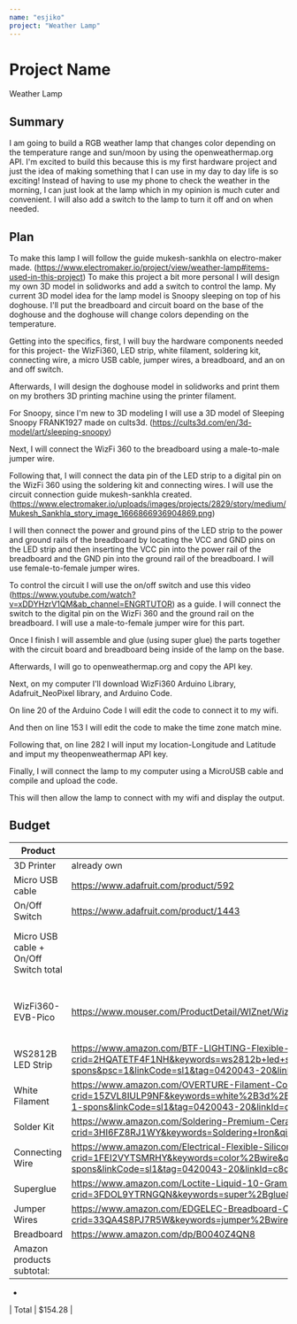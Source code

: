 ```yaml
---
name: "esjiko"
project: "Weather Lamp"
---
```


# Project Name
Weather Lamp

## Summary

I am going to build a RGB weather lamp that changes color depending on the temperature range and sun/moon by using the openweathermap.org API. 
I'm excited to build this because this is my first hardware project and just the idea of making something that I can use in my day to day life is so exciting! 
Instead of having to use my phone to check the weather in the morning, I can just look at the lamp which in my opinion is much cuter and convenient. I will also add a switch to the lamp to turn it off and on when needed.

## Plan

To make this lamp I will follow the guide mukesh-sankhla on electro-maker made. (https://www.electromaker.io/project/view/weather-lamp#items-used-in-this-project) 
To make this project a bit more personal I will design my own 3D model in solidworks and add a switch to control the lamp. My current 3D model idea for the lamp model is Snoopy sleeping on top of his doghouse. I'll put the breadboard and circuit board on the base of the doghouse and the doghouse will change colors depending on the temperature.

Getting into the specifics, first, I will buy the hardware components needed for this project- the WizFi360, LED strip, white filament, soldering kit, connecting wire, a micro USB cable, jumper wires, a breadboard, and an on and off switch.

Afterwards, I will design the doghouse model in solidworks and print them on my brothers 3D printing machine using the printer filament. 

For Snoopy, since I'm new to 3D modeling I will use a 3D model of Sleeping Snoopy FRANK1927 made on cults3d. (https://cults3d.com/en/3d-model/art/sleeping-snoopy)

Next, I will connect the WizFi 360 to the breadboard using a male-to-male jumper wire.

Following that, I will connect the data pin of the LED strip to a digital pin on the WizFi 360 using the soldering kit and connecting wires. I will use the circuit connection guide mukesh-sankhla created. (https://www.electromaker.io/uploads/images/projects/2829/story/medium/Mukesh_Sankhla_story_image_1666866936904869.png)

I will then connect the power and ground pins of the LED strip to the power and ground rails of the breadboard by locating the VCC and GND pins on the LED strip and then inserting the VCC pin into the power rail of the breadboard and the GND pin into the ground rail of the breadboard. I will use female-to-female jumper wires.

To control the circuit I will use the on/off switch and use this video (https://www.youtube.com/watch?v=xDDYHzrV1QM&ab_channel=ENGRTUTOR) as a guide. I will connect the switch to the digital pin on the WizFi 360 and the ground rail on the breadboard. I will use a male-to-female jumper wire for this part.

Once I finish I will assemble and glue (using super glue) the parts together with the circuit board and breadboard being inside of the lamp on the base.

Afterwards, I will go to openweathermap.org and copy the API key.

Next, on my computer I'll download WizFi360 Arduino Library, Adafruit_NeoPixel library, and Arduino Code.

On line 20 of the Arduino Code I will edit the code to connect it to my wifi.

And then on line 153 I will edit the code to make the time zone match mine. 

Following that, on line 282 I will input my location-Longitude and Latitude and imput my theopenweathermap API key.

Finally, I will connect the lamp to my computer using a MicroUSB cable and compile and upload the code.

This will then allow the lamp to connect with my wifi and display the output. 


## Budget

| Product         | Supplier/Link                         | Cost   |
| --------------- | ------------------------------------- | ------ |
| 3D Printer | already own  | $0.00 |
| Micro USB cable | https://www.adafruit.com/product/592 | $2.95 |
| On/Off Switch | https://www.adafruit.com/product/1443 | $1.50 |
| Micro USB cable + On/Off Switch total | | $19.84 ($4.45 subtotal + $14.36 shipping + $1.03 tax) |
|  WizFi360-EVB-Pico | https://www.mouser.com/ProductDetail/WIZnet/WizFi360-EVB-Pico?qs=t7xnP681wgUiMgEF215xMA%3D%3D&mgh=1 | $15.69 ($6.88 + $7.99 shipping + $0.82 sales tax) |
| WS2812B LED Strip | https://www.amazon.com/BTF-LIGHTING-Flexible-Individually-Addressable-Non-waterproof/dp/B01CDTEJBG?crid=2HQATETF4F1NH&keywords=ws2812b+led+strip&qid=1666787396&qu=eyJxc2MiOiI0Ljc3IiwicXNhIjoiNC41NCIsInFzcCI6IjQuNTMifQ%3D%3D&sprefix=WS2812B+,aps,273&sr=8-1-spons&psc=1&linkCode=sl1&tag=0420043-20&linkId=c6479d2b3f3b1b098f9520945ebf8628&language=en_US&ref_=as_li_ss_tl  | $32.99 |
| White Filament | https://www.amazon.com/OVERTURE-Filament-Consumables-Dimensional-Accuracy/dp/B07PGZNM34?crid=15ZVL8IULP9NF&keywords=white%2B3d%2Bprinter%2Bfilament&qid=1666799249&qu=eyJxc2MiOiIzLjU5IiwicXNhIjoiMy42NiIsInFzcCI6IjMuNDYifQ%3D%3D&sprefix=white%2B3d%2B%2Caps%2C364&sr=8-1-spons&linkCode=sl1&tag=0420043-20&linkId=d55fce10b65526847533fb76b12ad66e&language=en_US&ref_=as_li_ss_tl&th=1  | $20.99 |
| Solder Kit | https://www.amazon.com/Soldering-Premium-Ceramic-Adjustable-Temperature/dp/B0B3D96MN6/ref=sr_1_9?crid=3HI6FZ8RJ1WY&keywords=Soldering+Iron&qid=1674117578&sprefix=soldering+iron+%2Caps%2C218&sr=8-9 | $21.99 |
| Connecting Wire | https://www.amazon.com/Electrical-Flexible-Silicone-different-automotive/dp/B07G744V5Z?crid=1FEI2VYTSMRHY&keywords=color%2Bwire&qid=1666799583&qu=eyJxc2MiOiI0Ljk1IiwicXNhIjoiNC42NiIsInFzcCI6IjMuOTYifQ%3D%3D&sprefix=color%2Bwire%2Caps%2C294&sr=8-1-spons&linkCode=sl1&tag=0420043-20&linkId=c8da6d601de2ec6f89e27dafeab4df5a&language=en_US&ref_=as_li_ss_tl&th=1  | $16.99 |
| Superglue | https://www.amazon.com/Loctite-Liquid-10-Gram-Longneck-234796/dp/B0002YXG78/ref=sr_1_10?crid=3FDOL9YTRNGQN&keywords=super%2Bglue&qid=1674116452&sprefix=super%2Bglue%2Caps%2C152&sr=8-10&th=1 | $3.88 |
| Jumper Wires | https://www.amazon.com/EDGELEC-Breadboard-Optional-Assorted-Multicolored/dp/B07GD2BWPY/ref=sr_1_3?crid=33QA4S8PJ7R5W&keywords=jumper%2Bwires&qid=1674079835&sprefix=jumper%2Bwires%2Caps%2C244&sr=8-3&th=1 | $6.99 |
| Breadboard | https://www.amazon.com/dp/B0040Z4QN8 | $8.75 |
| Amazon products subtotal: | | $118.75 ( $122.58 + $6.17 tax ) |
-
| Total           |                                        $154.28 |
